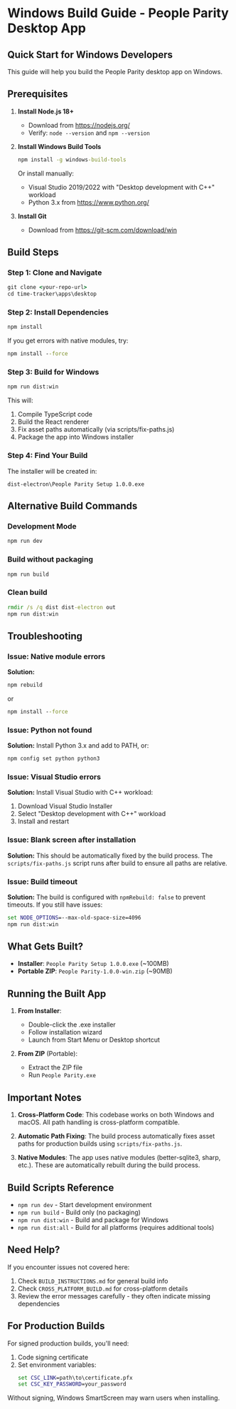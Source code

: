 # Windows Build Guide - People Parity Desktop App

## Quick Start for Windows Developers

This guide will help you build the People Parity desktop app on Windows.

## Prerequisites

1. **Install Node.js 18+**
   - Download from https://nodejs.org/
   - Verify: `node --version` and `npm --version`

2. **Install Windows Build Tools**
   ```cmd
   npm install -g windows-build-tools
   ```
   Or install manually:
   - Visual Studio 2019/2022 with "Desktop development with C++" workload
   - Python 3.x from https://www.python.org/

3. **Install Git**
   - Download from https://git-scm.com/download/win

## Build Steps

### Step 1: Clone and Navigate
```cmd
git clone <your-repo-url>
cd time-tracker\apps\desktop
```

### Step 2: Install Dependencies
```cmd
npm install
```

If you get errors with native modules, try:
```cmd
npm install --force
```

### Step 3: Build for Windows
```cmd
npm run dist:win
```

This will:
1. Compile TypeScript code
2. Build the React renderer
3. Fix asset paths automatically (via scripts/fix-paths.js)
4. Package the app into Windows installer

### Step 4: Find Your Build
The installer will be created in:
```
dist-electron\People Parity Setup 1.0.0.exe
```

## Alternative Build Commands

### Development Mode
```cmd
npm run dev
```

### Build without packaging
```cmd
npm run build
```

### Clean build
```cmd
rmdir /s /q dist dist-electron out
npm run dist:win
```

## Troubleshooting

### Issue: Native module errors
**Solution:**
```cmd
npm rebuild
```
or
```cmd
npm install --force
```

### Issue: Python not found
**Solution:** Install Python 3.x and add to PATH, or:
```cmd
npm config set python python3
```

### Issue: Visual Studio errors
**Solution:** Install Visual Studio with C++ workload:
1. Download Visual Studio Installer
2. Select "Desktop development with C++" workload
3. Install and restart

### Issue: Blank screen after installation
**Solution:** This should be automatically fixed by the build process. The `scripts/fix-paths.js` script runs after build to ensure all paths are relative.

### Issue: Build timeout
**Solution:** The build is configured with `npmRebuild: false` to prevent timeouts. If you still have issues:
```cmd
set NODE_OPTIONS=--max-old-space-size=4096
npm run dist:win
```

## What Gets Built?

- **Installer**: `People Parity Setup 1.0.0.exe` (~100MB)
- **Portable ZIP**: `People Parity-1.0.0-win.zip` (~90MB)

## Running the Built App

1. **From Installer**:
   - Double-click the .exe installer
   - Follow installation wizard
   - Launch from Start Menu or Desktop shortcut

2. **From ZIP** (Portable):
   - Extract the ZIP file
   - Run `People Parity.exe`

## Important Notes

1. **Cross-Platform Code**: This codebase works on both Windows and macOS. All path handling is cross-platform compatible.

2. **Automatic Path Fixing**: The build process automatically fixes asset paths for production builds using `scripts/fix-paths.js`.

3. **Native Modules**: The app uses native modules (better-sqlite3, sharp, etc.). These are automatically rebuilt during the build process.

## Build Scripts Reference

- `npm run dev` - Start development environment
- `npm run build` - Build only (no packaging)
- `npm run dist:win` - Build and package for Windows
- `npm run dist:all` - Build for all platforms (requires additional tools)

## Need Help?

If you encounter issues not covered here:
1. Check `BUILD_INSTRUCTIONS.md` for general build info
2. Check `CROSS_PLATFORM_BUILD.md` for cross-platform details
3. Review the error messages carefully - they often indicate missing dependencies

## For Production Builds

For signed production builds, you'll need:
1. Code signing certificate
2. Set environment variables:
   ```cmd
   set CSC_LINK=path\to\certificate.pfx
   set CSC_KEY_PASSWORD=your_password
   ```

Without signing, Windows SmartScreen may warn users when installing.